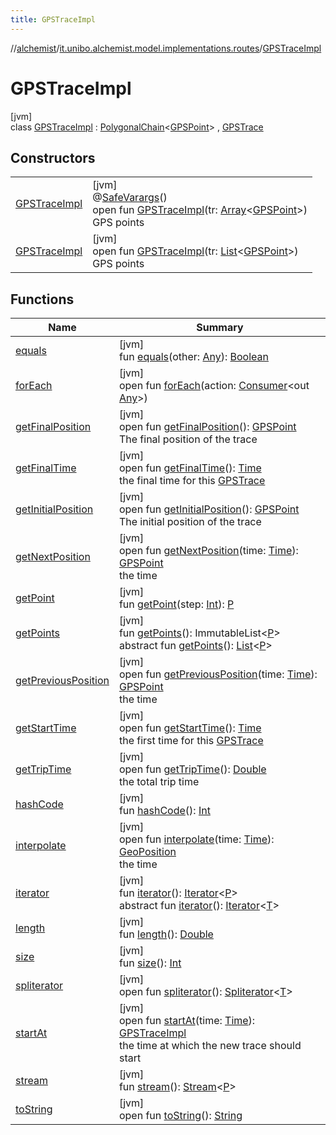 ```yaml
---
title: GPSTraceImpl
---
```

//[alchemist](../../../index.html)/[it.unibo.alchemist.model.implementations.routes](../index.html)/[GPSTraceImpl](index.html)



# GPSTraceImpl



[jvm]\
class [GPSTraceImpl](index.html) : [PolygonalChain](../-polygonal-chain/index.html)<[GPSPoint](../../it.unibo.alchemist.model.interfaces/-g-p-s-point/index.html)> , [GPSTrace](../../it.unibo.alchemist.model.interfaces/-g-p-s-trace/index.html)



## Constructors


| | |
|---|---|
| [GPSTraceImpl](-g-p-s-trace-impl.html) | [jvm]<br>@[SafeVarargs](https://docs.oracle.com/javase/8/docs/api/java/lang/SafeVarargs.html)()<br>open fun [GPSTraceImpl](-g-p-s-trace-impl.html)(tr: [Array](https://kotlinlang.org/api/latest/jvm/stdlib/kotlin/-array/index.html)<[GPSPoint](../../it.unibo.alchemist.model.interfaces/-g-p-s-point/index.html)>)<br>GPS points |
| [GPSTraceImpl](-g-p-s-trace-impl.html) | [jvm]<br>open fun [GPSTraceImpl](-g-p-s-trace-impl.html)(tr: [List](https://docs.oracle.com/javase/8/docs/api/java/util/List.html)<[GPSPoint](../../it.unibo.alchemist.model.interfaces/-g-p-s-point/index.html)>)<br>GPS points |


## Functions


| Name | Summary |
|---|---|
| [equals](../-polygonal-chain/equals.html) | [jvm]<br>fun [equals](../-polygonal-chain/equals.html)(other: [Any](https://kotlinlang.org/api/latest/jvm/stdlib/kotlin/-any/index.html)): [Boolean](https://kotlinlang.org/api/latest/jvm/stdlib/kotlin/-boolean/index.html) |
| [forEach](../../it.unibo.alchemist.expressions.implementations/-list-tree-node/index.html#-655675525%2FFunctions%2F-134779887) | [jvm]<br>open fun [forEach](../../it.unibo.alchemist.expressions.implementations/-list-tree-node/index.html#-655675525%2FFunctions%2F-134779887)(action: [Consumer](https://docs.oracle.com/javase/8/docs/api/java/util/function/Consumer.html)<out [Any](https://kotlinlang.org/api/latest/jvm/stdlib/kotlin/-any/index.html)>) |
| [getFinalPosition](get-final-position.html) | [jvm]<br>open fun [getFinalPosition](get-final-position.html)(): [GPSPoint](../../it.unibo.alchemist.model.interfaces/-g-p-s-point/index.html)<br>The final position of the trace |
| [getFinalTime](get-final-time.html) | [jvm]<br>open fun [getFinalTime](get-final-time.html)(): [Time](../../it.unibo.alchemist.model.interfaces/-time/index.html)<br>the final time for this [GPSTrace](../../it.unibo.alchemist.model.interfaces/-g-p-s-trace/index.html) |
| [getInitialPosition](get-initial-position.html) | [jvm]<br>open fun [getInitialPosition](get-initial-position.html)(): [GPSPoint](../../it.unibo.alchemist.model.interfaces/-g-p-s-point/index.html)<br>The initial position of the trace |
| [getNextPosition](get-next-position.html) | [jvm]<br>open fun [getNextPosition](get-next-position.html)(time: [Time](../../it.unibo.alchemist.model.interfaces/-time/index.html)): [GPSPoint](../../it.unibo.alchemist.model.interfaces/-g-p-s-point/index.html)<br>the time |
| [getPoint](../-polygonal-chain/get-point.html) | [jvm]<br>fun [getPoint](../-polygonal-chain/get-point.html)(step: [Int](https://kotlinlang.org/api/latest/jvm/stdlib/kotlin/-int/index.html)): [P](../../it.unibo.alchemist.loader.deployments/-deployment/index.html) |
| [getPoints](../-polygonal-chain/get-points.html) | [jvm]<br>fun [getPoints](../-polygonal-chain/get-points.html)(): ImmutableList<[P](../../it.unibo.alchemist.loader.deployments/-deployment/index.html)><br>abstract fun [getPoints](../../it.unibo.alchemist.model.interfaces/-route/get-points.html)(): [List](https://docs.oracle.com/javase/8/docs/api/java/util/List.html)<[P](../../it.unibo.alchemist.loader.deployments/-deployment/index.html)> |
| [getPreviousPosition](get-previous-position.html) | [jvm]<br>open fun [getPreviousPosition](get-previous-position.html)(time: [Time](../../it.unibo.alchemist.model.interfaces/-time/index.html)): [GPSPoint](../../it.unibo.alchemist.model.interfaces/-g-p-s-point/index.html)<br>the time |
| [getStartTime](get-start-time.html) | [jvm]<br>open fun [getStartTime](get-start-time.html)(): [Time](../../it.unibo.alchemist.model.interfaces/-time/index.html)<br>the first time for this [GPSTrace](../../it.unibo.alchemist.model.interfaces/-g-p-s-trace/index.html) |
| [getTripTime](get-trip-time.html) | [jvm]<br>open fun [getTripTime](get-trip-time.html)(): [Double](https://kotlinlang.org/api/latest/jvm/stdlib/kotlin/-double/index.html)<br>the total trip time |
| [hashCode](../-polygonal-chain/hash-code.html) | [jvm]<br>fun [hashCode](../-polygonal-chain/hash-code.html)(): [Int](https://kotlinlang.org/api/latest/jvm/stdlib/kotlin/-int/index.html) |
| [interpolate](interpolate.html) | [jvm]<br>open fun [interpolate](interpolate.html)(time: [Time](../../it.unibo.alchemist.model.interfaces/-time/index.html)): [GeoPosition](../../it.unibo.alchemist.model.interfaces/-geo-position/index.html)<br>the time |
| [iterator](../-polygonal-chain/iterator.html) | [jvm]<br>fun [iterator](../-polygonal-chain/iterator.html)(): [Iterator](https://docs.oracle.com/javase/8/docs/api/java/util/Iterator.html)<[P](../../it.unibo.alchemist.loader.deployments/-deployment/index.html)><br>abstract fun [iterator](../../it.unibo.alchemist.loader.variables/-arbitrary-variable/index.html#-1606146105%2FFunctions%2F-134779887)(): [Iterator](https://docs.oracle.com/javase/8/docs/api/java/util/Iterator.html)<[T](../../it.unibo.alchemist.model.implementations.movestrategies.target/-follow-target-on-map/index.html)> |
| [length](../-polygonal-chain/length.html) | [jvm]<br>fun [length](../-polygonal-chain/length.html)(): [Double](https://kotlinlang.org/api/latest/jvm/stdlib/kotlin/-double/index.html) |
| [size](../-polygonal-chain/size.html) | [jvm]<br>fun [size](../-polygonal-chain/size.html)(): [Int](https://kotlinlang.org/api/latest/jvm/stdlib/kotlin/-int/index.html) |
| [spliterator](../../it.unibo.alchemist.expressions.implementations/-list-tree-node/index.html#-677603448%2FFunctions%2F-134779887) | [jvm]<br>open fun [spliterator](../../it.unibo.alchemist.expressions.implementations/-list-tree-node/index.html#-677603448%2FFunctions%2F-134779887)(): [Spliterator](https://docs.oracle.com/javase/8/docs/api/java/util/Spliterator.html)<[T](../../it.unibo.alchemist.model.implementations.movestrategies.target/-follow-target-on-map/index.html)> |
| [startAt](start-at.html) | [jvm]<br>open fun [startAt](start-at.html)(time: [Time](../../it.unibo.alchemist.model.interfaces/-time/index.html)): [GPSTraceImpl](index.html)<br>the time at which the new trace should start |
| [stream](../-polygonal-chain/stream.html) | [jvm]<br>fun [stream](../-polygonal-chain/stream.html)(): [Stream](https://docs.oracle.com/javase/8/docs/api/java/util/stream/Stream.html)<[P](../../it.unibo.alchemist.loader.deployments/-deployment/index.html)> |
| [toString](../-polygonal-chain/to-string.html) | [jvm]<br>open fun [toString](../-polygonal-chain/to-string.html)(): [String](https://docs.oracle.com/javase/8/docs/api/java/lang/String.html) |

